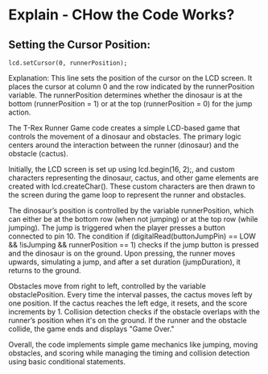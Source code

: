 # Explain - CHow the Code Works?

## **Setting the Cursor Position:**

```
lcd.setCursor(0, runnerPosition);
```
Explanation: This line sets the position of the cursor on the LCD screen. It places the cursor at column 0 and the row indicated by the runnerPosition variable. The runnerPosition determines whether the dinosaur is at the bottom (runnerPosition = 1) or at the top (runnerPosition = 0) for the jump action.

The T-Rex Runner Game code creates a simple LCD-based game that controls the movement of a dinosaur and obstacles. The primary logic centers around the interaction between the runner (dinosaur) and the obstacle (cactus).

Initially, the LCD screen is set up using lcd.begin(16, 2);, and custom characters representing the dinosaur, cactus, and other game elements are created with lcd.createChar(). These custom characters are then drawn to the screen during the game loop to represent the runner and obstacles.

The dinosaur’s position is controlled by the variable runnerPosition, which can either be at the bottom row (when not jumping) or at the top row (while jumping). The jump is triggered when the player presses a button connected to pin 10. The condition if (digitalRead(buttonJumpPin) == LOW && !isJumping && runnerPosition == 1) checks if the jump button is pressed and the dinosaur is on the ground. Upon pressing, the runner moves upwards, simulating a jump, and after a set duration (jumpDuration), it returns to the ground.

Obstacles move from right to left, controlled by the variable obstaclePosition. Every time the interval passes, the cactus moves left by one position. If the cactus reaches the left edge, it resets, and the score increments by 1. Collision detection checks if the obstacle overlaps with the runner’s position when it's on the ground. If the runner and the obstacle collide, the game ends and displays "Game Over."

Overall, the code implements simple game mechanics like jumping, moving obstacles, and scoring while managing the timing and collision detection using basic conditional statements.
